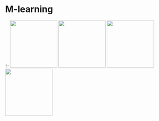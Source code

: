 # M-learning

✨
<img src="https://user-images.githubusercontent.com/94317889/205506539-3d8b6951-9c61-469e-8d65-b37a89b486ba.jpg" width="150">
<img src="https://user-images.githubusercontent.com/94317889/205506572-917b6fcc-4541-49c1-ab46-44a1a3afda88.jpg" width="150">
<img src="https://user-images.githubusercontent.com/94317889/205506627-97890afd-1b97-4f2c-bb66-c33f489ed91d.jpg" width="150">
<img src="https://user-images.githubusercontent.com/94317889/205507073-437b9aac-3116-4123-8240-68f81063fef6.jpg" width="150">
